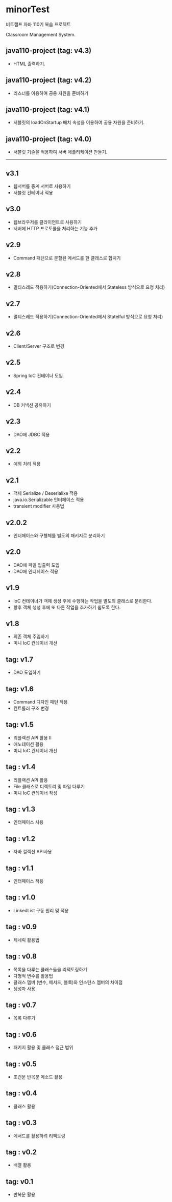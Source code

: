 # minorTest

비트캠프 자바 110기 복습 프로젝트

Classroom Management System.

## java110-project (tag: v4.3)

- HTML 출력하기.

## java110-project (tag: v4.2)

- 리스너를 이용하여 공용 자원을 준비하기

## java110-project (tag: v4.1)

- 서블릿의 loadOnStartup 배치 속성을 이용하여 공용 자원을 준비하기.

## java110-project (tag: v4.0) 

- 서블릿 기술을 적용하여 서버 애플리케이션 만들기.

--------------------------------------------------------

## v3.1 

- 웹서버를 중계 서버로 사용하기
- 서블릿 컨테이너 적용
    
## v3.0

- 웹브라우저를 클라이언트로 사용하기
- 서버에 HTTP 프로토콜을 처리하는 기능 추가

## v2.9

- Command 패턴으로 분할된 메서드를 한 클래스로 합치기

## v2.8

- 멀티스레드 적용하기(Connection-Oriented에서 Stateless 방식으로 요청 처리)

## v2.7

- 멀티스레드 적용하기(Connection-Oriented에서 Statelful 방식으로 요청 처리)

## v2.6

- Client/Server 구조로 변경

## v2.5

- Spring IoC 컨테이너 도입

## v2.4

- DB 커넥션 공유하기

## v2.3

- DAO에 JDBC 적용

## v2.2

- 예외 처리 적용

## v2.1

- 객체 Serialize / Deserialixe 적용
- java.io.Serializable 인터페이스 적용
- transient modifier 사용법

## v2.0.2

- 인터페이스와 구형체를 별도의 패키지로 분리하기

## v2.0
- DAO에 파일 입출력 도입
- DAO에 인터페이스 적용

## v1.9
- IoC 컨테이너가 객체 생성 후에 수행하는 작업을 별도의 클래스로 분리한다.
- 향후 객체 생성 후에 또 다른 작업을 추가하기 쉽도록 한다.

## v1.8

- 의존 객체 주입하기 
- 미니 IoC 컨테이너 개선

## tag: v1.7

- DAO 도입하기

## tag: v1.6

- Command 디자인 패턴 적용
- 컨트롤러 구조 변경
    
## tag: v1.5

- 리플렉션 API 활용 II
- 애노테이션 활용
- 미니 IoC 컨테이너 개선

## tag : v1.4

- 리플랙션 API 활용
- File 클래스로 디렉토리 및 파일 다루기
- 미니 IoC 컨테이너 작성

## tag : v1.3

- 인터페이스 사용

## tag : v1.2

- 자바 컬렉션 API사용

## tag : v1.1

- 인터페이스 적용

## tag : v1.0

- LinkedList 구동 원리 및 적용

## tag : v0.9

- 제네릭 활용법

## tag : v0.8

- 목록을 다루는 클래스들을 리팩토링하기
- 다형적 변수를 활용법
- 클래스 멤버 (변수, 메서드, 블록)와 인스턴스 멤버의 차이점
- 생성자 사용

## tag : v0.7

- 목록 다루기

## tag : v0.6

- 패키지 활용 및 클래스 접근 범위

## tag : v0.5

- 조건문 반목분 메소드 활용

## tag : v0.4

- 클래스 활용

## tag : v0.3

- 메서드를 활용하려 리팩토링

## tag : v0.2

- 배열 활용

## tag: v0.1

- 반복문 활용